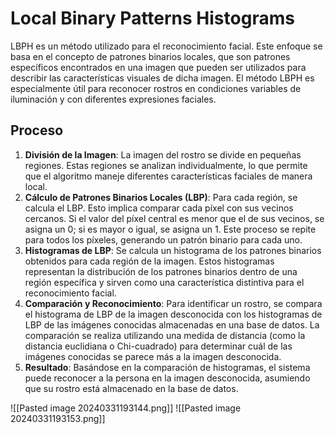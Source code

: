 # Local Binary Patterns Histograms
LBPH es un método utilizado para el reconocimiento facial. Este enfoque se basa en el concepto de patrones binarios locales, que son patrones específicos encontrados en una imagen que pueden ser utilizados para describir las características visuales de dicha imagen. El método LBPH es especialmente útil para reconocer rostros en condiciones variables de iluminación y con diferentes expresiones faciales.
## Proceso

1. **División de la Imagen**: La imagen del rostro se divide en pequeñas regiones. Estas regiones se analizan individualmente, lo que permite que el algoritmo maneje diferentes características faciales de manera local.
2. **Cálculo de Patrones Binarios Locales (LBP)**: Para cada región, se calcula el LBP. Esto implica comparar cada píxel con sus vecinos cercanos. Si el valor del píxel central es menor que el de sus vecinos, se asigna un 0; si es mayor o igual, se asigna un 1. Este proceso se repite para todos los píxeles, generando un patrón binario para cada uno.
3. **Histogramas de LBP**: Se calcula un histograma de los patrones binarios obtenidos para cada región de la imagen. Estos histogramas representan la distribución de los patrones binarios dentro de una región específica y sirven como una característica distintiva para el reconocimiento facial.
4. **Comparación y Reconocimiento**: Para identificar un rostro, se compara el histograma de LBP de la imagen desconocida con los histogramas de LBP de las imágenes conocidas almacenadas en una base de datos. La comparación se realiza utilizando una medida de distancia (como la distancia euclidiana o Chi-cuadrado) para determinar cuál de las imágenes conocidas se parece más a la imagen desconocida.
5. **Resultado**: Basándose en la comparación de histogramas, el sistema puede reconocer a la persona en la imagen desconocida, asumiendo que su rostro está almacenado en la base de datos.

![[Pasted image 20240331193144.png]]
![[Pasted image 20240331193153.png]]
